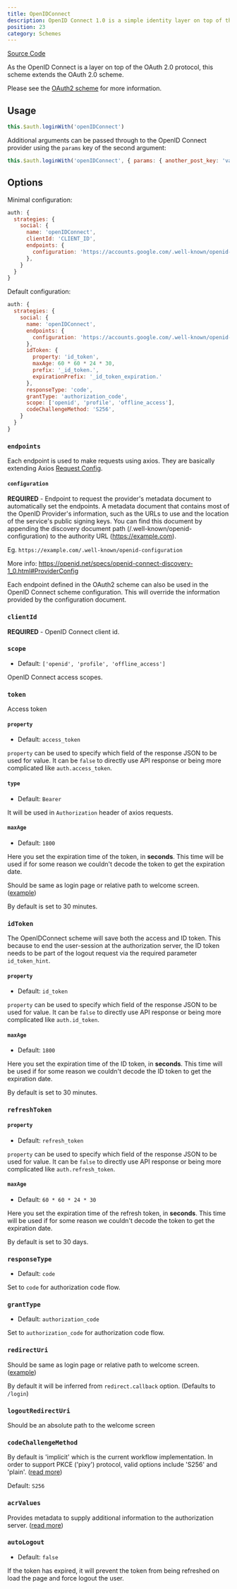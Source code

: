 ```yaml
---
title: OpenIDConnect
description: OpenID Connect 1.0 is a simple identity layer on top of the OAuth 2.0 protocol. It enables Clients to verify the identity of the End-User based on the authentication performed by an Authorization Server, as well as to obtain basic profile information about the End-User in an interoperable and REST-like manner.
position: 23
category: Schemes
---
```


[Source Code](https://github.com/nuxt-community/auth-module/blob/dev/src/schemes/openIDConnect.ts)

As the OpenID Connect is a layer on top of the OAuth 2.0 protocol, this scheme extends the OAuth 2.0 scheme.

Please see the [OAuth2 scheme](./oauth2) for more information.

## Usage

```js
this.$auth.loginWith('openIDConnect')
```

Additional arguments can be passed through to the OpenID Connect provider using the `params` key of the second argument:

```js
this.$auth.loginWith('openIDConnect', { params: { another_post_key: 'value' } })
```

## Options
Minimal configuration:
```js
auth: {
  strategies: {
    social: {
      name: 'openIDConnect',
      clientId: 'CLIENT_ID',
      endpoints: {
        configuration: 'https://accounts.google.com/.well-known/openid-configuration',
      },
    }
  }
}
```

Default configuration:
```js
auth: {
  strategies: {
    social: {
      name: 'openIDConnect',
      endpoints: {
        configuration: 'https://accounts.google.com/.well-known/openid-configuration',
      },
      idToken: {
        property: 'id_token',
        maxAge: 60 * 60 * 24 * 30,
        prefix: '_id_token.',
        expirationPrefix: '_id_token_expiration.'
      },
      responseType: 'code',
      grantType: 'authorization_code',
      scope: ['openid', 'profile', 'offline_access'],
      codeChallengeMethod: 'S256',
    }
  }
}
```

### `endpoints`

Each endpoint is used to make requests using axios. They are basically extending Axios [Request Config](https://github.com/axios/axios#request-config).

#### `configuration`

**REQUIRED** - Endpoint to request the provider's metadata document to automatically set the endpoints. A metadata document that contains most of the OpenID Provider's information, such as the URLs to use and the location of the service's public signing keys. You can find this document by appending the discovery document path (/.well-known/openid-configuration) to the authority URL (https://example.com).
 
Eg. `https://example.com/.well-known/openid-configuration`
 
More info: https://openid.net/specs/openid-connect-discovery-1_0.html#ProviderConfig

Each endpoint defined in the OAuth2 scheme can also be used in the OpenID Connect scheme configuration. This will override the information provided by the configuration document.

### `clientId`

**REQUIRED** - OpenID Connect client id.

### `scope`

- Default: `['openid', 'profile', 'offline_access']`

OpenID Connect access scopes.

### `token`

Access token

#### `property`

- Default: `access_token`

`property` can be used to specify which field of the response JSON to be used for value. It can be `false` to directly use API response or being more complicated like `auth.access_token`.

#### `type`

- Default: `Bearer`

It will be used in `Authorization` header of axios requests.

#### `maxAge`

- Default: `1800`

Here you set the expiration time of the token, in **seconds**.
This time will be used if for some reason we couldn't decode the token to get the expiration date.

Should be same as login page or relative path to welcome screen. ([example](https://github.com/nuxt-community/auth-module/blob/dev/examples/demo/pages/callback.vue))

By default is set to 30 minutes.

### `idToken`

The OpenIDConnect scheme will save both the access and ID token. This because to end the user-session at the authorization server, the ID token needs to be part of the logout request via the required parameter `id_token_hint`.

#### `property`

- Default: `id_token`

`property` can be used to specify which field of the response JSON to be used for value. It can be `false` to directly use API response or being more complicated like `auth.id_token`.

#### `maxAge`

- Default: `1800`

Here you set the expiration time of the ID token, in **seconds**.
This time will be used if for some reason we couldn't decode the ID token to get the expiration date.

By default is set to 30 minutes.

### `refreshToken`

#### `property`

- Default: `refresh_token`

`property` can be used to specify which field of the response JSON to be used for value. It can be `false` to directly use API response or being more complicated like `auth.refresh_token`.

#### `maxAge`

- Default: `60 * 60 * 24 * 30`

Here you set the expiration time of the refresh token, in **seconds**.
This time will be used if for some reason we couldn't decode the token to get the expiration date.

By default is set to 30 days.

### `responseType`

- Default: `code`

Set to `code` for authorization code flow.

### `grantType`

- Default: `authorization_code`

Set to `authorization_code` for authorization code flow.

### `redirectUri`

Should be same as login page or relative path to welcome screen. ([example](https://github.com/nuxt-community/auth-module/blob/dev/examples/demo/pages/callback.vue))

By default it will be inferred from `redirect.callback` option. (Defaults to `/login`)

### `logoutRedirectUri`

Should be an absolute path to the welcome screen

### `codeChallengeMethod`

By default is 'implicit' which is the current workflow implementation. In order to support PKCE ('pixy') protocol, valid options include 'S256' and 'plain'. ([read more](https://tools.ietf.org/html/rfc7636))

Default: `S256`

### `acrValues`

Provides metadata to supply additional information to the authorization server. ([read more](https://ldapwiki.com/wiki/Acr_values))

### `autoLogout`

- Default: `false`

If the token has expired, it will prevent the token from being refreshed on load the page and force logout the user.
